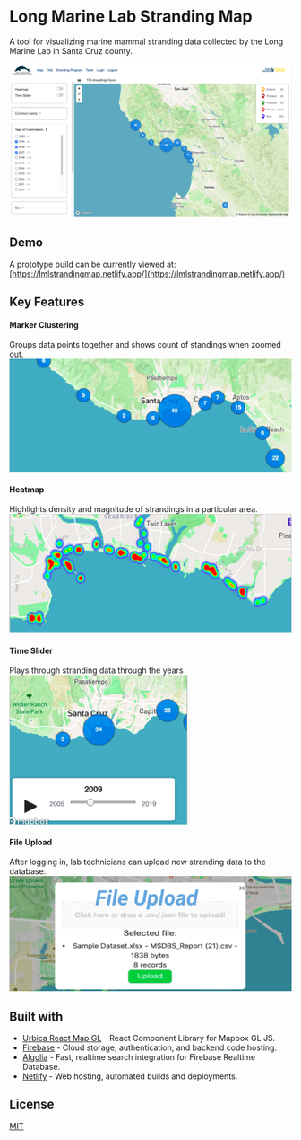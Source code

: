 # Long Marine Lab Stranding Map
A tool for visualizing marine mammal stranding data collected by the Long Marine Lab in Santa Cruz county.

![screenshot01](/public/screenshots/screenshot01.png)


## Demo
A prototype build can be currently viewed at: [https://lmlstrandingmap.netlify.app/](https://lmlstrandingmap.netlify.app/)


## Key Features
#### Marker Clustering
Groups data points together and shows count of standings when zoomed out.
![marker-clustering](/public/screenshots/marker-clustering.png)

#### Heatmap
Highlights density and magnitude of strandings in a particular area.
![Heatmap](/public/screenshots/heatmap.png)

#### Time Slider
Plays through stranding data through the years
![Time Slider 2](/public/screenshots/time-slider02.png)

#### File Upload
After logging in, lab technicians can upload new stranding data to the database.
![File Upload](/public/screenshots/file-upload.png)


## Built with
- [Urbica React Map GL](https://urbica.github.io/react-map-gl/) - React Component Library for Mapbox GL JS.
- [Firebase](https://firebase.google.com/) - Cloud storage, authentication, and backend code hosting.
- [Algolia](https://algolia.com/) - Fast, realtime search integration for Firebase Realtime Database.
- [Netlify](https://netlify.com/) - Web hosting, automated builds and deployments.


## License
[MIT](https://choosealicense.com/licenses/mit/)